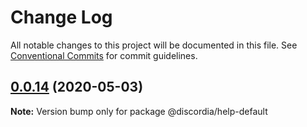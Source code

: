# Change Log

All notable changes to this project will be documented in this file.
See [Conventional Commits](https://conventionalcommits.org) for commit guidelines.

## [0.0.14](https://github.com/mfasman95/discordia/compare/v0.0.13...v0.0.14) (2020-05-03)

**Note:** Version bump only for package @discordia/help-default
